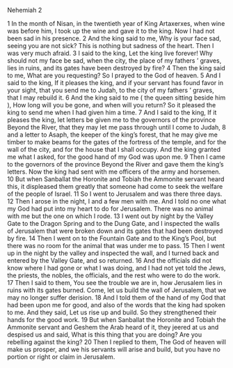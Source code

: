 Nehemiah 2

1	In the month of Nisan, in the twentieth year of King Artaxerxes, when wine was before him, I took up the wine and gave it to the king. Now I had not been sad in his presence.
2	And the king said to me, Why is your face sad, seeing you are not sick? This is nothing but sadness of the heart. Then I was very much afraid.
3	I said to the king, Let the king live forever! Why should not my face be sad, when the city, the place of my fathers ’ graves, lies in ruins, and its gates have been destroyed by fire?
4	Then the king said to me, What are you requesting? So I prayed to the God of heaven.
5	And I said to the king, If it pleases the king, and if your servant has found favor in your sight, that you send me to Judah, to the city of my fathers ’ graves, that I may rebuild it.
6	And the king said to me ( the queen sitting beside him ), How long will you be gone, and when will you return? So it pleased the king to send me when I had given him a time.
7	And I said to the king, If it pleases the king, let letters be given me to the governors of the province Beyond the River, that they may let me pass through until I come to Judah,
8	and a letter to Asaph, the keeper of the king’s forest, that he may give me timber to make beams for the gates of the fortress of the temple, and for the wall of the city, and for the house that I shall occupy. And the king granted me what I asked, for the good hand of my God was upon me.
9	Then I came to the governors of the province Beyond the River and gave them the king’s letters. Now the king had sent with me officers of the army and horsemen.
10	But when Sanballat the Horonite and Tobiah the Ammonite servant heard this, it displeased them greatly that someone had come to seek the welfare of the people of Israel.
11	So I went to Jerusalem and was there three days.
12	Then I arose in the night, I and a few men with me. And I told no one what my God had put into my heart to do for Jerusalem. There was no animal with me but the one on which I rode.
13	I went out by night by the Valley Gate to the Dragon Spring and to the Dung Gate, and I inspected the walls of Jerusalem that were broken down and its gates that had been destroyed by fire.
14	Then I went on to the Fountain Gate and to the King’s Pool, but there was no room for the animal that was under me to pass.
15	Then I went up in the night by the valley and inspected the wall, and I turned back and entered by the Valley Gate, and so returned.
16	And the officials did not know where I had gone or what I was doing, and I had not yet told the Jews, the priests, the nobles, the officials, and the rest who were to do the work.
17	Then I said to them, You see the trouble we are in, how Jerusalem lies in ruins with its gates burned. Come, let us build the wall of Jerusalem, that we may no longer suffer derision.
18	And I told them of the hand of my God that had been upon me for good, and also of the words that the king had spoken to me. And they said, Let us rise up and build. So they strengthened their hands for the good work.
19	But when Sanballat the Horonite and Tobiah the Ammonite servant and Geshem the Arab heard of it, they jeered at us and despised us and said, What is this thing that you are doing? Are you rebelling against the king?
20	Then I replied to them, The God of heaven will make us prosper, and we his servants will arise and build, but you have no portion or right or claim in Jerusalem.

